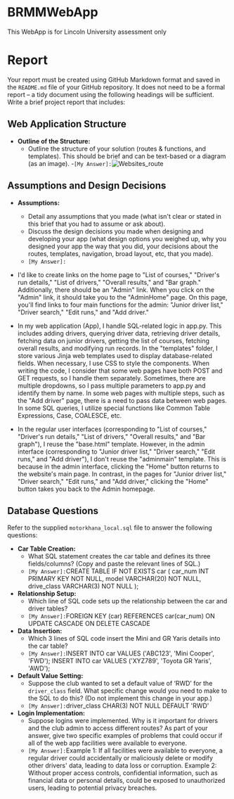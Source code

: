 # BRMMWebApp
This WebApp is for Lincoln University assessment only

# Report

Your report must be created using GitHub Markdown format and saved in the `README.md` file of your GitHub repository. It does not need to be a formal report – a tidy document using the following headings will be sufficient. Write a brief project report that includes:

## Web Application Structure

- **Outline of the Structure:** 
    - Outline the structure of your solution (routes & functions, and templates). This should be brief and can be text-based or a diagram (as an image).
    -`[My Answer]:`![Websites_route](https://github.com/AnnieDJ/image-in-readme/assets/146434944/8370d267-5c1c-402e-a346-afb46aeefb43)

## Assumptions and Design Decisions

- **Assumptions:**
    - Detail any assumptions that you made (what isn't clear or stated in this brief that you had to assume or ask about).
    - Discuss the design decisions you made when designing and developing your app (what 
design options you weighed up, why you designed your app the way that you did, your 
decisions about the routes, templates, navigation, broad layout, etc, that you made).
    - `[My Answer]:`
- I'd like to create links on the home page to "List of courses," "Driver's run details," "List of drivers," "Overall results," and "Bar graph." Additionally, there should be an "Admin" link. When you click on the "Admin" link, it should take you to the "AdminHome" page. On this page, you'll find links to four main functions for the admin: "Junior driver list," "Driver search," "Edit runs," and "Add driver."

- In my web application (App), I handle SQL-related logic in app.py. This includes adding drivers, querying driver data, retrieving driver details, fetching data on junior drivers, getting the list of courses, fetching overall results, and modifying run records. In the "templates" folder, I store various Jinja web templates used to display database-related fields. When necessary, I use CSS to style the components. When writing the code, I consider that some web pages have both POST and GET requests, so I handle them separately. Sometimes, there are multiple dropdowns, so I pass multiple parameters to app.py and identify them by name. In some web pages with multiple steps, such as the "Add driver" page, there is a need to pass data between web pages. In some SQL queries, I utilize special functions like Common Table Expressions, Case, COALESCE, etc.

- In the regular user interfaces (corresponding to "List of courses," "Driver's run details," "List of drivers," "Overall results," and "Bar graph"), I reuse the "base.html" template. However, in the admin interface (corresponding to "Junior driver list," "Driver search," "Edit runs," and "Add driver"), I don't reuse the "adminmain" template. This is because in the admin interface, clicking the "Home" button returns to the website's main page. In contrast, in the pages for "Junior driver list," "Driver search," "Edit runs," and "Add driver," clicking the "Home" button takes you back to the Admin homepage.
    
## Database Questions

Refer to the supplied `motorkhana_local.sql` file to answer the following questions:

- **Car Table Creation:**
    - What SQL statement creates the car table and defines its three fields/columns? (Copy and paste the relevant lines of SQL.)
    - `[My Answer]:`CREATE TABLE IF NOT EXISTS car
(
car_num INT PRIMARY KEY NOT NULL,
model VARCHAR(20) NOT NULL,
drive_class VARCHAR(3) NOT NULL
);
- **Relationship Setup:**
    - Which line of SQL code sets up the relationship between the car and driver tables?
    - `[My Answer]:`FOREIGN KEY (car) REFERENCES car(car_num)
ON UPDATE CASCADE
ON DELETE CASCADE
- **Data Insertion:**
    - Which 3 lines of SQL code insert the Mini and GR Yaris details into the car table?
    - `[My Answer]:`INSERT INTO car VALUES ('ABC123', 'Mini Cooper', 'FWD');
INSERT INTO car VALUES ('XYZ789', 'Toyota GR Yaris', 'AWD');
- **Default Value Setting:**
    - Suppose the club wanted to set a default value of ‘RWD’ for the `driver_class` field. What specific change would you need to make to the SQL to do this? (Do not implement this change in your app.)
    - `[My Answer]:`driver_class CHAR(3) NOT NULL DEFAULT 'RWD'
- **Login Implementation:**
    - Suppose logins were implemented. Why is it important for drivers and the club admin to access different routes? As part of your answer, give two specific examples of problems that could occur if all of the web app facilities were available to everyone.
    - `[My Answer]:`Example 1: If all facilities were available to everyone, a regular driver could accidentally or maliciously delete or modify other drivers' data, leading to data loss or corruption.
Example 2: Without proper access controls, confidential information, such as financial data or personal details, could be exposed to unauthorized users, leading to potential privacy breaches.